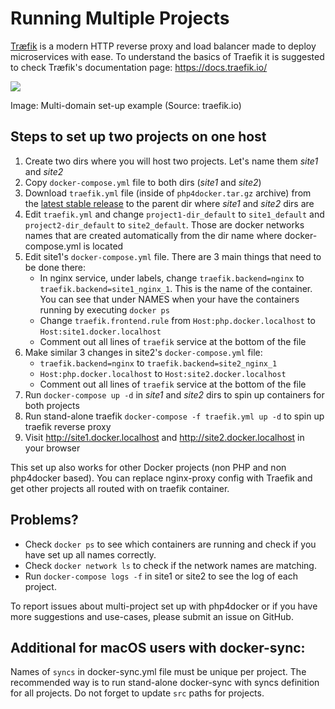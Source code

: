 # Running Multiple Projects

[Træfik](https://docs.traefik.io) is a modern HTTP reverse proxy and load balancer made to deploy microservices with ease.
To understand the basics of Traefik it is suggested to check Træfik's documentation page: https://docs.traefik.io/

<img src="https://docs.traefik.io/img/internal.png" />

Image: Multi-domain set-up example
(Source: traefik.io)

## Steps to set up two projects on one host ##

1. Create two dirs where you will host two projects. Let's name them _site1_ and _site2_
2. Copy `docker-compose.yml` file to both dirs (_site1_ and _site2_)
3. Download `traefik.yml` file (inside of `php4docker.tar.gz` archive) from the [latest stable release](https://github.com/anaxexp/php4docker/releases) to the parent dir where _site1_ and _site2_ dirs are
4. Edit `traefik.yml` and change `project1-dir_default` to `site1_default` and `project2-dir_default` to `site2_default`. Those are docker networks names that are created automatically from the dir name where docker-compose.yml is located
5. Edit site1's `docker-compose.yml` file. There are 3 main things that need to be done there:
    * In nginx service, under labels, change `traefik.backend=nginx` to `traefik.backend=site1_nginx_1`. This is the name of the container. You can see that under NAMES when your have the containers running by executing `docker ps`
    * Change `traefik.frontend.rule` from `Host:php.docker.localhost` to `Host:site1.docker.localhost`
    * Comment out all lines of `traefik` service at the bottom of the file
6. Make similar 3 changes in site2's `docker-compose.yml` file:
    * `traefik.backend=nginx` to `traefik.backend=site2_nginx_1`
    * `Host:php.docker.localhost` to `Host:site2.docker.localhost`
    * Comment out all lines of `traefik` service at the bottom of the file
7. Run `docker-compose up -d` in _site1_ and _site2_ dirs to spin up containers for both projects
8. Run stand-alone traefik `docker-compose -f traefik.yml up -d` to spin up traefik reverse proxy
9. Visit http://site1.docker.localhost and http://site2.docker.localhost in your browser

This set up also works for other Docker projects (non PHP and non php4docker based). You can replace nginx-proxy config with Traefik and get other projects all routed with on traefik container.

## Problems? ##

* Check `docker ps` to see which containers are running and check if you have set up all names correctly.
* Check `docker network ls` to check if the network names are matching.
* Run `docker-compose logs -f` in site1 or site2 to see the log of each project.

To report issues about multi-project set up with php4docker or if you have more suggestions and use-cases, please submit an issue on GitHub.

## Additional for macOS users with docker-sync:

Names of `syncs` in docker-sync.yml file must be unique per project. The recommended way is to run stand-alone docker-sync with syncs definition for all projects. Do not forget to update `src` paths for projects. 
